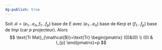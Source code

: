 ```yaml
---
dg-publish: true
---
```


Soit $\mathcal{B}=(e_{1}\dots e_{n},f_{1}\dots f_{p})$ base de $E$ avec $(e_{1}\dots e_{n})$ base de $\text{Ker}p$ et $(f_{1}\dots f_{p})$ base de $\text{Im}p$ (car $p$ projecteur).
Alors 
$$
\text{Tr Mat}_{\mathcal{B}}=\text{Tr} \begin{pmatrix}
(0)&(0) \\
(0) & I_{p}
\end{pmatrix}=p
$$
